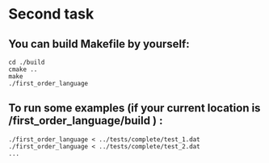 # Second task 
## You can build Makefile by yourself:
```
cd ./build
cmake ..
make
./first_order_language
```

## To run some examples (if your current location is /first_order_language/build ) :
```
./first_order_language < ../tests/complete/test_1.dat
./first_order_language < ../tests/complete/test_2.dat
...
```